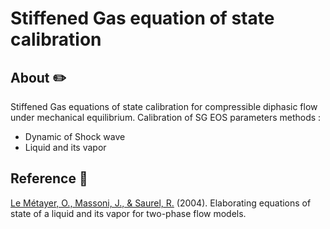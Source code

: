 # Stiffened Gas equation of state calibration

## About :pencil2:
Stiffened Gas equations of state calibration for compressible diphasic flow under mechanical equilibrium. 
Calibration of SG EOS parameters methods :
* Dynamic of Shock wave
* Liquid and its vapor

## Reference :book:
[Le Métayer, O., Massoni, J., & Saurel, R.](https://doi.org/10.1016/j.ijthermalsci.2003.09.002) (2004).
Elaborating equations of state of a liquid and its vapor for two-phase flow models.